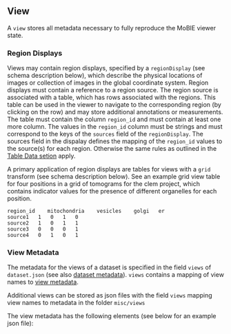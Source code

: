 ## <a name="view"></a>View

A `view` stores all metadata necessary to fully reproduce the MoBIE viewer state.

### <a name="view-source-annotations"></a>Region Displays

Views may contain region displays, specified by a `regionDisplay` (see schema description below), which describe the physical locations of images or collection of images in the global coordinate system.
Region displays must contain a reference to a region source.
The region source is associated with a table, which has rows associated with the regions. This table can be used in the viewer to navigate to the corresponding region (by clicking on the row) and may store additional annotations or measurements.
The table must contain the column `region_id` and must contain at least one more column.
The values in the `region_id` column must be strings and must correspond to the keys of the `sources` field of the `regionDisplay`.
The sources field in the dispalay defines the mapping of the `region_id` values to the source(s) for each region. 
Otherwise the same rules as outlined in the [Table Data setion](#table) apply.

A primary application of region displays are tables for views with a `grid` transform (see schema description below).
See an example grid view table for four positions in a grid of tomograms for the clem project, which contains indicator values for the presence of different organelles for each position.
```tsv
region_id    mitochondria    vesicles    golgi   er
source1   1   0   1   0
source2   1   0   1   1
source3   0   0   0   1
source4   0   1   0   1
```

### <a name="view-metadata"></a>View Metadata

The metadata for the views of a dataset is specified in the field `views` of `dataset.json` (see also [dataset metadata](#dataset-metadata)).
`views` contains a mapping of view names to [view metadata](../schema/view.schema.json).

Additional views can be stored as json files with the field `views` mapping view names to metadata in the folder `misc/views`

The view metadata has the following elements (see below for an example json file):

<!---
Don't add anything manually after this line. The example view metadata will be generated automatically when running
scripts/generate_spec_description.py
-->
